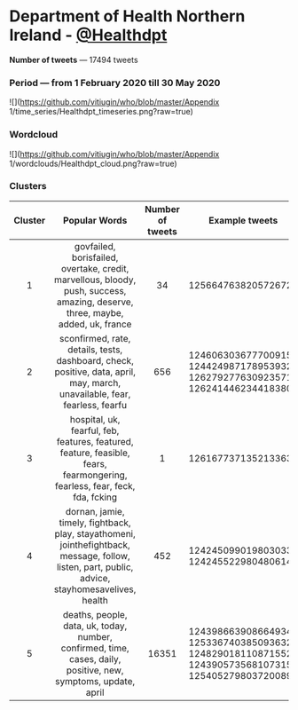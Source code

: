 # Department of Health Northern Ireland - [@Healthdpt](https://twitter.com/Healthdpt)

**Number of tweets** — 17494 tweets



### Period — from 1 February 2020 till 30 May 2020



![](https://github.com/vitiugin/who/blob/master/Appendix 1/time_series/Healthdpt_timeseries.png?raw=true)



### Wordcloud

![](https://github.com/vitiugin/who/blob/master/Appendix 1/wordclouds/Healthdpt_cloud.png?raw=true)



### Clusters

| **Cluster** |                      **Popular Words**                       | **Number of tweets** | **Example tweets**                                          |
| :---------: | :----------------------------------------------------------: | :------------------: | ------------------------------------------------------------ |
|      1      | govfailed, borisfailed, overtake, credit, marvellous, bloody, push, success, amazing, deserve, three, maybe, added, uk, france |        34        | 1256647638205726720 |
|      2      | sconfirmed, rate, details, tests, dashboard, check, positive, data, april, may, march, unavailable, fear, fearless, fearfu |        656         | 1246063036777009152<br />1244249871789539328<br />1262792776309235712<br />1262414462344183808|
|      3      | hospital, uk, fearful, feb, features, featured, feature, feasible, fears, fearmongering, fearless, fear, feck, fda, fcking |        1         | 1261677371352133632 |
|      4      | dornan, jamie, timely, fightback, play, stayathomeni, jointhefightback, message, follow, listen, part, public, advice, stayhomesavelives, health |         452          | 1242450990198030336<br />1242455229804806144 |
|      5      | deaths, people, data, uk, today, number, confirmed, time, cases, daily, positive, new, symptoms, update, april |        16351         | 1243986639086649344<br />1253367403850936320<br />1248290181108715520<br />1243905735681073152<br />1254052798037200896 |
